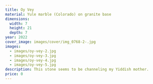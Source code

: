 ```yaml
---
title: Oy Vey
material: Yule marble (Colorado) on granite base
dimensions:
  width: 7
  height: 21
  depth: 7
year: 2022
cover_image: images/cover/img_0768-2-.jpg
images:
  - images/oy-vey-2.jpg
  - images/oy-vey-3.jpg
  - images/oy-vey-4.jpg
  - images/oy-vey-5.jpg
description: This stone seems to be channeling my Yiddish mother.
price: 0
---
```

